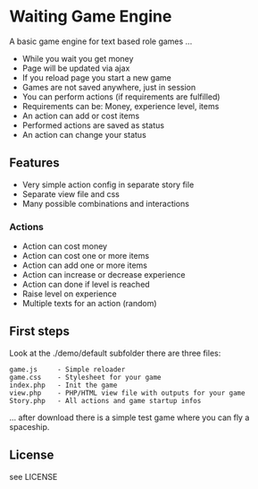 
Waiting Game Engine
===================

A basic game engine for text based role games ...

* While you wait you get money
* Page will be updated via ajax
* If you reload page you start a new game
* Games are not saved anywhere, just in session
* You can perform actions (if requirements are fulfilled)
* Requirements can be: Money, experience level, items
* An action can add or cost items
* Performed actions are saved as status
* An action can change your status


Features
--------

* Very simple action config in separate story file
* Separate view file and css
* Many possible combinations and interactions


### Actions

* Action can cost money
* Action can cost one or more items
* Action can add one or more items
* Action can increase or decrease experience
* Action can done if level is reached
* Raise level on experience
* Multiple texts for an action (random)


First steps
-----------

Look at the ./demo/default subfolder there are three files:

	game.js     - Simple reloader
	game.css	- Stylesheet for your game
	index.php   - Init the game
	view.php	- PHP/HTML view file with outputs for your game
	Story.php   - All actions and game startup infos

... after download there is a simple test game where you can fly a spaceship.

License
-------

see LICENSE


